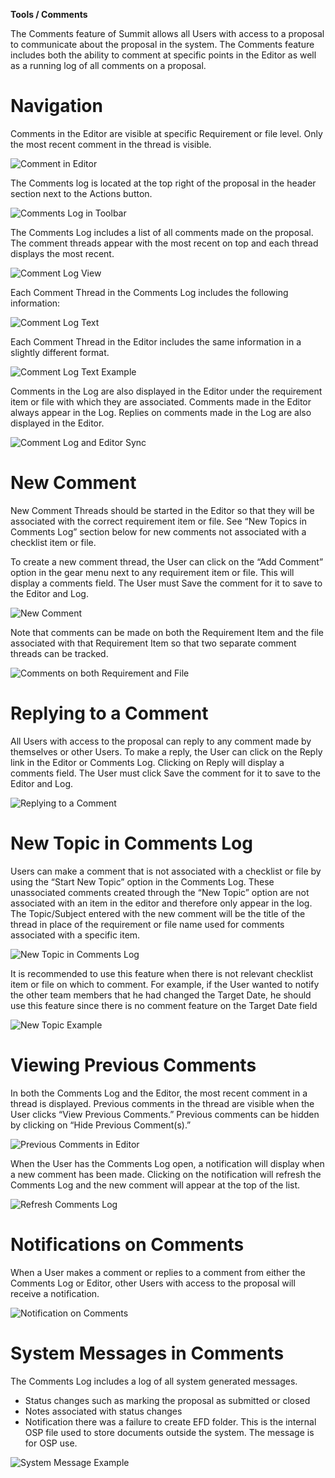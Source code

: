 **Tools / Comments**

The Comments feature of Summit allows all Users with access to a proposal to communicate about the proposal in the system.    The Comments feature includes both the ability to comment at specific points in the Editor as well as a running log of all comments on a proposal.

# Navigation
Comments in the Editor are visible at specific Requirement or file level.  Only the most recent comment in the thread is visible.

![Comment in Editor](../images/tools/ToolCom_Editor.jpg)

The Comments log is located at the top right of the proposal in the header section next to the Actions button.

![Comments Log in Toolbar](../images/tools/ToolCom_Toolbar.jpg)

The Comments Log includes  a list of all comments made on the proposal. The comment threads appear with the most recent on top and each thread displays the most recent.

![Comment Log View](../images/tools/ToolCom_CommentLogView.jpg)

Each Comment Thread in the Comments Log includes the following information:

![Comment Log Text](../images/tools/ToolCom_LogText.jpg)

Each Comment Thread in the Editor includes the same information in a slightly different format.

![Comment Log Text Example](../images/tools/ToolCom_CommentTextEditor.jpg)

Comments in the Log are also displayed in the Editor under the requirement item or file with which they are associated.  Comments made in the Editor always appear in the Log.  Replies on comments made in the Log are also displayed in the Editor.

![Comment Log and Editor Sync](../images/tools/ToolCom_LogEditorSync.jpg)

# New Comment
New Comment Threads should be started in the Editor so that they will be associated with the correct requirement item or file.  See “New Topics in Comments Log” section below for new comments not associated with a checklist item or file.  

To create a new comment thread, the User can click on the “Add Comment” option in the gear menu next to any requirement item or file.  This will display a comments field.  The User must Save the comment for it to save to the Editor and Log.  

![New Comment](../images/tools/ToolCom_NewComment.jpg)

Note that comments can be made on both the Requirement Item and the file associated with that Requirement Item so that two separate comment threads can be tracked.

![Comments on both Requirement and File](../images/data/DataBud_FileVItem.jpg)

# Replying to a Comment
All Users with access to the proposal can reply to any comment made by themselves or other Users. To make a reply, the User can click on the Reply link in the Editor or Comments Log.  Clicking on Reply will display a comments field.  The User must click Save the comment for it to save to the Editor and Log.

![Replying to a Comment](../images/tools/ToolCom_Reply.jpg)

# New Topic in Comments Log
Users can make a comment that is not associated with a checklist or file by using the “Start New Topic” option in the Comments Log.  These unassociated comments created through the “New Topic” option are not associated with an item in the editor and therefore only appear in the log.  The Topic/Subject entered with the new comment will be the title of the thread in place of the requirement or file name used for comments associated with a specific item.

![New Topic in Comments Log](../images/tools/ToolCom_NewTopic.jpg)

It is recommended to use this feature when there is not relevant checklist item or file on which to comment.  For example, if the User wanted to notify the other team members that he had changed the Target Date, he should use this feature since there is no comment feature on the Target Date field

![New Topic Example](../images/tools/ToolCom_NewTopicEx.jpg)

# Viewing Previous Comments
In both the Comments Log and the Editor, the most recent comment in a thread is displayed.  Previous comments in the thread are visible when the User clicks “View Previous Comments.”  Previous comments can be hidden by clicking on “Hide Previous Comment(s).”

![Previous Comments in Editor](../images/tools/ToolCom_PrevComments.jpg)

When the User has the Comments Log open, a notification will display when a new comment has been made.  Clicking on the notification will refresh the Comments Log and the new comment will appear at the top of the list.

![Refresh Comments Log](../images/tools/ToolCom_RefreshLog.jpg)

# Notifications on Comments
When a User makes a comment or replies to a comment from either the Comments Log or Editor, other Users with access to the proposal will receive a notification.  

![Notification on Comments](../images/tools/ToolCom_NotonComment.jpg)

# System Messages in Comments
The Comments Log includes a log of all system generated messages.  
-	Status changes such as marking the proposal as submitted or closed
-	Notes associated with status changes
-	Notification there was a failure to create EFD folder.  This is the internal OSP file used to store documents outside the system.  The message is for OSP use.

![System Message Example](../images/tools/ToolCom_SystemMessage.jpg)
